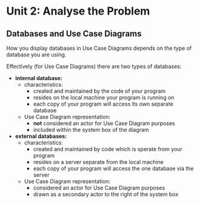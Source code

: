 # Unit 2: Analyse the Problem

## Databases and Use Case Diagrams

How you display databases in Use Case Diagrams depends on the type of database you are using.

Effectively (for Use Case Diagrams) there are two types of databases:

- **internal database:**
  - characteristics:
    - created and maintained by the code of your program
    - resides on the local machine your program is running on
    - each copy of your program will access its own separate database
  - Use Case Diagram representation:
    - **not** considered an actor for Use Case Diagram purposes
    - included within the system box of the diagram
- **external databases:**
  - characteristics:
    - created and maintained by code which is sperate from your program
    - resides on a server separate from the local machine
    - each copy of your program will access the one database via the server
  - Use Case Diagram representation:
    - considered an actor for Use Case Diagram purposes
    - drawn as a secondary actor to the right of the system box
